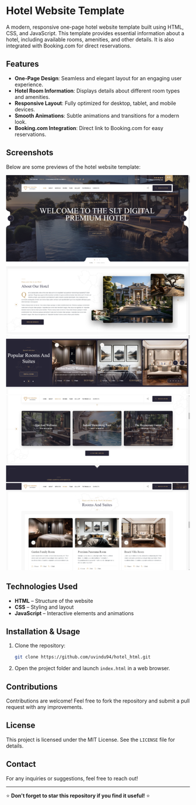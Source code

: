 # Hotel Website Template

A modern, responsive one-page hotel website template built using HTML, CSS, and JavaScript. This template provides essential information about a hotel, including available rooms, amenities, and other details. It is also integrated with Booking.com for direct reservations.

## Features
- **One-Page Design**: Seamless and elegant layout for an engaging user experience.
- **Hotel Room Information**: Displays details about different room types and amenities.
- **Responsive Layout**: Fully optimized for desktop, tablet, and mobile devices.
- **Smooth Animations**: Subtle animations and transitions for a modern look.
- **Booking.com Integration**: Direct link to Booking.com for easy reservations.

## Screenshots
Below are some previews of the hotel website template:

![Screenshot 1](screenshots/1.png)
![Screenshot 2](screenshots/2.png)
![Screenshot 3](screenshots/3.png)
![Screenshot 4](screenshots/4.png)
![Screenshot 5](screenshots/5.png)

## Technologies Used
- **HTML** – Structure of the website
- **CSS** – Styling and layout
- **JavaScript** – Interactive elements and animations

## Installation & Usage
1. Clone the repository:
   ```bash
   git clone https://github.com/uvindu94/hotel_html.git
   ```
2. Open the project folder and launch `index.html` in a web browser.

## Contributions
Contributions are welcome! Feel free to fork the repository and submit a pull request with any improvements.

## License
This project is licensed under the MIT License. See the `LICENSE` file for details.

## Contact
For any inquiries or suggestions, feel free to reach out!

---
⭐ **Don't forget to star this repository if you find it useful!** ⭐
